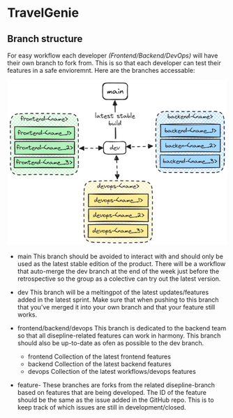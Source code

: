 # TravelGenie

## Branch structure
For easy workflow each developer *(Frontend/Backend/DevOps)* will have their own branch to fork from. This is so that each developer can test their features in a safe envioremnt. Here are the branches accessable:

![image if branch structure](github-media/branch-structure.png)

- main
   This branch should be avoided to interact with and should only be used as the latest stable edition of the product. There will be a workflow that auto-merge the dev branch at the end of the week just before the retrospective so the group as a colective can try out the latest version.

- dev
   This branch will be a meltingpot of the latest updates/features added in the latest sprint. Make sure that when pushing to this branch that you've merged it into your own branch and that your feature still works.

- frontend/backend/devops
   This branch is dedicated to the backend team so that all disepline-related features can work in harmony. This branch should also be up-to-date as ofen as possible to the dev branch.
   - frontend
      Collection of the latest frontend features
   - backend
      Collection of the latest backend features
   - devops
      Collection of the latest workflows/devops features

- feature-<id>
   These branches are forks from the related disepline-branch based on features that are being developed. The ID of the feature should be the same as the issue added in the GitHub repo. This is to keep track of which issues are still in development/closed.

